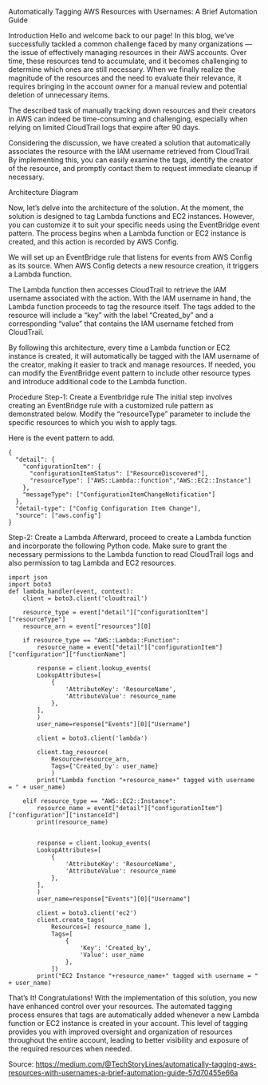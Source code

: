 Automatically Tagging AWS Resources with Usernames: A Brief Automation Guide

Introduction
Hello and welcome back to our page! In this blog, we’ve successfully tackled a common challenge faced by many organizations — the issue of effectively managing resources in their AWS accounts. Over time, these resources tend to accumulate, and it becomes challenging to determine which ones are still necessary. When we finally realize the magnitude of the resources and the need to evaluate their relevance, it requires bringing in the account owner for a manual review and potential deletion of unnecessary items.

The described task of manually tracking down resources and their creators in AWS can indeed be time-consuming and challenging, especially when relying on limited CloudTrail logs that expire after 90 days.

Considering the discussion, we have created a solution that automatically associates the resource with the IAM username retrieved from CloudTrail. By implementing this, you can easily examine the tags, identify the creator of the resource, and promptly contact them to request immediate cleanup if necessary.

Architecture Diagram

Now, let’s delve into the architecture of the solution. At the moment, the solution is designed to tag Lambda functions and EC2 instances. However, you can customize it to suit your specific needs using the EventBridge event pattern. The process begins when a Lambda function or EC2 instance is created, and this action is recorded by AWS Config.

We will set up an EventBridge rule that listens for events from AWS Config as its source. When AWS Config detects a new resource creation, it triggers a Lambda function.

The Lambda function then accesses CloudTrail to retrieve the IAM username associated with the action. With the IAM username in hand, the Lambda function proceeds to tag the resource itself. The tags added to the resource will include a “key” with the label “Created_by” and a corresponding “value” that contains the IAM username fetched from CloudTrail.

By following this architecture, every time a Lambda function or EC2 instance is created, it will automatically be tagged with the IAM username of the creator, making it easier to track and manage resources. If needed, you can modify the EventBridge event pattern to include other resource types and introduce additional code to the Lambda function.

Procedure
Step-1: Create a Eventbridge rule
The initial step involves creating an EventBridge rule with a customized rule pattern as demonstrated below. Modify the “resourceType” parameter to include the specific resources to which you wish to apply tags.

Here is the event pattern to add.

```
{
  "detail": {
    "configurationItem": {
      "configurationItemStatus": ["ResourceDiscovered"],
      "resourceType": ["AWS::Lambda::function","AWS::EC2::Instance"]
    },
    "messageType": ["ConfigurationItemChangeNotification"]
  },
  "detail-type": ["Config Configuration Item Change"],
  "source": ["aws.config"]
}
```
Step-2: Create a Lambda
Afterward, proceed to create a Lambda function and incorporate the following Python code. Make sure to grant the necessary permissions to the Lambda function to read CloudTrail logs and also permission to tag Lambda and EC2 resources.

```
import json
import boto3
def lambda_handler(event, context): 
    client = boto3.client('cloudtrail')
    
    resource_type = event["detail"]["configurationItem"]["resourceType"]
    resource_arn = event["resources"][0]
    
    if resource_type == "AWS::Lambda::Function":
        resource_name = event["detail"]["configurationItem"]["configuration"]["functionName"]
        
        response = client.lookup_events(
        LookupAttributes=[
            {
                'AttributeKey': 'ResourceName',
                'AttributeValue': resource_name
            },
        ],
        )
        user_name=response["Events"][0]["Username"]
        
        client = boto3.client('lambda')
        
        client.tag_resource(
            Resource=resource_arn,
            Tags={'Created_by': user_name}
            )
        print("Lambda function "+resource_name+" tagged with username = " + user_name)
    
    elif resource_type == "AWS::EC2::Instance":
        resource_name = event["detail"]["configurationItem"]["configuration"]["instanceId"]
        print(resource_name)
       
        
        response = client.lookup_events(
        LookupAttributes=[
            {
                'AttributeKey': 'ResourceName',
                'AttributeValue': resource_name
            },
        ],
        )
        user_name=response["Events"][0]["Username"]
        
        client = boto3.client('ec2')
        client.create_tags(
            Resources=[ resource_name ],
            Tags=[
                {
                    'Key': 'Created_by',
                    'Value': user_name
                },
            ])
        print("EC2 Instance "+resource_name+" tagged with username = " + user_name)
```
That’s It!
Congratulations! With the implementation of this solution, you now have enhanced control over your resources. The automated tagging process ensures that tags are automatically added whenever a new Lambda function or EC2 instance is created in your account. This level of tagging provides you with improved oversight and organization of resources throughout the entire account, leading to better visibility and exposure of the required resources when needed.


Source: https://medium.com/@TechStoryLines/automatically-tagging-aws-resources-with-usernames-a-brief-automation-guide-57d70455e66a
